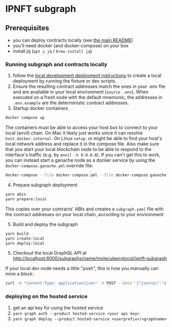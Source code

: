 # IPNFT subgraph

## Prerequisites

- you can deploy contracts locally (see [the main README](../README.md))
- you'll need docker (and docker-compose) on your box
- install jq (`apt i jq` / `brew install jq`)

### Running subgraph and contracts locally

1. follow the [local development deployment instructions](../README.md) to create a local deployment by running the fixture or dev scripts.
2. Ensure the resulting contract addresses match the ones in your .env file and are available in your local environment (`source .env`). When executed on a fresh node with the default mnemonic, the addresses in `.env.example` are the deterministic contract addresses.
3. Startup docker containers

```sh
docker compose up
```

The containers must be able to access your host box to connect to your local (anvil) chain. On Mac it likely just works since it can resolve `host.docker.internal`. On Linux `setup.sh` might be able to find your host's local network address and replace it in the compose file. Also make sure that you start your local blockchain node to be able to respond to the interface's traffic (e.g. by `anvil -h 0.0.0.0`). If you can't get this to work, you can instead start a ganache node as a docker service by using the `docker-compose.ganache.yml` override file:

```sh
docker-compose --file docker-compose.yml --file docker-compose.ganache.yml up
```

4. Prepare subgraph deployment

```sh
yarn abis
yarn prepare:local
```

This copies over your contracts' ABIs and creates a `subgraph.yaml` file with the contract addresses on your local chain, according to your environment.

5. Build and deploy the subgraph

```sh
yarn build
yarn create:local
yarn deploy:local
```

5. Checkout the local GraphQL API at <http://localhost:8000/subgraphs/name/moleculeprotocol/ipnft-subgraph>

If your local dev node needs a little "push", this is how you manually can mine a block:

```sh
curl -H "Content-Type: application/json" -X POST --data '{"jsonrpc":"2.0","method":"evm_mine","params":[],"id":1}' 127.0.0.1:8545
```

### deploying on the hosted service

1. get an api key for using the hosted service
2. `yarn graph auth --product hosted-service <your api key>`
3. `yarn graph deploy --product hosted-service <userprefix>/<graphname>`
